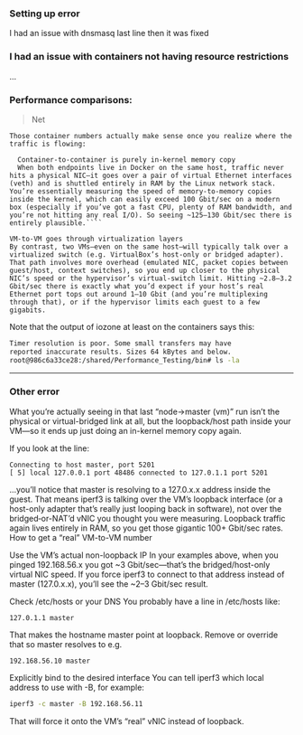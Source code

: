 ### Setting up error

I had an issue with dnsmasq last line then it was fixed

### I had an issue with containers not having resource restrictions

...

### Performance comparisons:

> Net

`````
Those container numbers actually make sense once you realize where the traffic is flowing:

  Container‐to‐container is purely in‐kernel memory copy
  When both endpoints live in Docker on the same host, traffic never hits a physical NIC—it goes over a pair of virtual Ethernet interfaces (veth) and is shuttled entirely in RAM by the Linux network stack. You’re essentially measuring the speed of memory-to-memory copies inside the kernel, which can easily exceed 100 Gbit/sec on a modern box (especially if you’ve got a fast CPU, plenty of RAM bandwidth, and you’re not hitting any real I/O). So seeing ~125–130 Gbit/sec there is entirely plausible.````
`````

```
VM-to-VM goes through virtualization layers
By contrast, two VMs—even on the same host—will typically talk over a virtualized switch (e.g. VirtualBox’s host-only or bridged adapter). That path involves more overhead (emulated NIC, packet copies between guest/host, context switches), so you end up closer to the physical NIC’s speed or the hypervisor’s virtual-switch limit. Hitting ~2.8–3.2 Gbit/sec there is exactly what you’d expect if your host’s real Ethernet port tops out around 1–10 Gbit (and you’re multiplexing through that), or if the hypervisor limits each guest to a few gigabits.
```

Note that the output of iozone at least on the containers says this:

```bash
Timer resolution is poor. Some small transfers may have
reported inaccurate results. Sizes 64 kBytes and below.
root@986c6a33ce28:/shared/Performance_Testing/bin# ls -la
```

---

### Other error

What you’re actually seeing in that last “node→master (vm)” run isn’t the physical or virtual-bridged link at all, but the loopback/host path inside your VM—so it ends up just doing an in-kernel memory copy again.

If you look at the line:

```
Connecting to host master, port 5201
[ 5] local 127.0.0.1 port 48486 connected to 127.0.1.1 port 5201
```

…you’ll notice that master is resolving to a 127.0.x.x address inside the guest. That means iperf3 is talking over the VM’s loopback interface (or a host-only adapter that’s really just looping back in software), not over the bridged‐or-NAT’d vNIC you thought you were measuring. Loopback traffic again lives entirely in RAM, so you get those gigantic 100+ Gbit/sec rates.
How to get a “real” VM-to-VM number

Use the VM’s actual non-loopback IP
In your examples above, when you pinged 192.168.56.x you got ~3 Gbit/sec—that’s the bridged/host-only virtual NIC speed. If you force iperf3 to connect to that address instead of master (127.0.x.x), you’ll see the ~2–3 Gbit/sec result.

Check /etc/hosts or your DNS
You probably have a line in /etc/hosts like:

```
127.0.1.1 master
```

That makes the hostname master point at loopback. Remove or override that so master resolves to e.g.

```
192.168.56.10 master
```

Explicitly bind to the desired interface
You can tell iperf3 which local address to use with -B, for example:

```bash
iperf3 -c master -B 192.168.56.11
```

That will force it onto the VM’s “real” vNIC instead of loopback.
